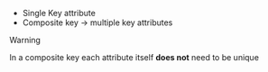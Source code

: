 - Single Key attribute
- Composite key $\to$ multiple key attributes

>[!WARNING]
>In a composite key each attribute itself **does not** need to be unique
